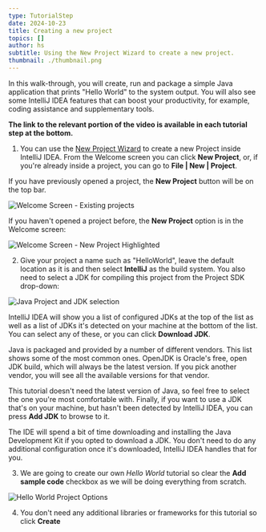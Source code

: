 ```yaml
---
type: TutorialStep
date: 2024-10-23
title: Creating a new project
topics: []
author: hs
subtitle: Using the New Project Wizard to create a new project.
thumbnail: ./thumbnail.png
---
```


In this walk-through, you will create, run and package a simple Java application that prints "Hello World" to the system output. You will also see some IntelliJ IDEA features that can boost your productivity, for example, coding assistance and supplementary tools.

**The link to the relevant portion of the video is available in each tutorial step at the bottom.**

1. You can use the [New Project Wizard](https://www.jetbrains.com/help/idea/creating-and-running-your-first-java-application.html) to create a new Project inside IntelliJ IDEA. From the Welcome screen you can click **New Project**, or, if you're already inside a project, you can go to **File | New | Project**.

If you have previously opened a project, the **New Project** button will be on the top bar.

![Welcome Screen - Existing projects](welcome-screen-existing-projects.png)

If you haven't opened a project before, the **New Project** option is in the Welcome screen:

![Welcome Screen - New Project Highlighted](welcome-screen.png)

2. Give your project a name such as "HelloWorld", leave the default location as it is and then select **IntelliJ** as the build system. You also need to select a JDK for compiling this project from the Project SDK drop-down:

![Java Project and JDK selection](java-select-jdk.png)

IntelliJ IDEA will show you a list of configured JDKs at the top of the list as well as a list of JDKs it's detected on your machine at the bottom of the list. You can select any of these, or you can click **Download JDK**.

Java is packaged and provided by a number of different vendors. This list shows some of the most common ones. OpenJDK is Oracle's free, open JDK build, which will always be the latest version. If you pick another vendor, you will see all the available versions for that vendor.

This tutorial doesn't need the latest version of Java, so feel free to select the one you're most comfortable with. Finally, if you want to use a JDK that's on your machine, but hasn't been detected by IntelliJ IDEA, you can press **Add JDK** to browse to it.

The IDE will spend a bit of time downloading and installing the Java Development Kit if you opted to download a JDK. You don't need to do any additional configuration once it's downloaded, IntelliJ IDEA handles that for you.

3. We are going to create our own _Hello World_ tutorial so clear the **Add sample code** checkbox as we will be doing everything from scratch.

![Hello World Project Options](name-hello-world.png)

4. You don't need any additional libraries or frameworks for this tutorial so click **Create**
